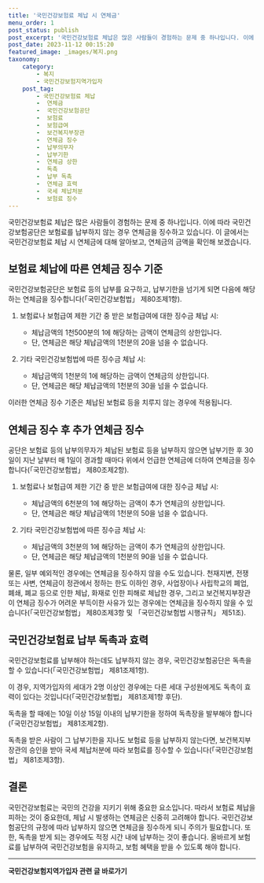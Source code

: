 ```yaml
---
title: '국민건강보험료 체납 시 연체금'
menu_order: 1
post_status: publish
post_excerpt: '국민건강보험료 체납은 많은 사람들이 경험하는 문제 중 하나입니다. 이에 따라 국민건강보험공단은 보험료를 납부하지 않는 경우 연체금을 징수하고 있습니다. 이 글에서는 국민건강보험료 체납 시 연체금에 대해 알아보고, 연체금의 금액을 확인해 보겠습니다.'
post_date: 2023-11-12 00:15:20
featured_image: _images/복지.png
taxonomy:
    category:
        - 복지
        - 국민건강보험지역가입자
    post_tag:
        - 국민건강보험료 체납
        -  연체금
        -  국민건강보험공단
        -  보험료
        -  보험급여
        -  보건복지부장관
        -  연체금 징수
        -  납부의무자
        -  납부기한
        -  연체금 상한
        -  독촉
        -  납부 독촉
        -  연체금 효력
        -  국세 체납처분
        -  보험료 징수
---
```


국민건강보험료 체납은 많은 사람들이 경험하는 문제 중 하나입니다. 이에 따라 국민건강보험공단은 보험료를 납부하지 않는 경우 연체금을 징수하고 있습니다. 이 글에서는 국민건강보험료 체납 시 연체금에 대해 알아보고, 연체금의 금액을 확인해 보겠습니다.

## 보험료 체납에 따른 연체금 징수 기준
국민건강보험공단은 보험료 등의 납부를 요구하고, 납부기한을 넘기게 되면 다음에 해당하는 연체금을 징수합니다(「국민건강보험법」 제80조제1항).

1. 보험료나 보험급여 제한 기간 중 받은 보험급여에 대한 징수금 체납 시:
   - 체납금액의 1천500분의 1에 해당하는 금액이 연체금의 상한입니다. 
   - 단, 연체금은 해당 체납금액의 1천분의 20을 넘을 수 없습니다.

2. 기타 국민건강보험법에 따른 징수금 체납 시:
   - 체납금액의 1천분의 1에 해당하는 금액이 연체금의 상한입니다.
   - 단, 연체금은 해당 체납금액의 1천분의 30을 넘을 수 없습니다.

이러한 연체금 징수 기준은 체납된 보험료 등을 치루지 않는 경우에 적용됩니다.

## 연체금 징수 후 추가 연체금 징수
공단은 보험료 등의 납부의무자가 체납된 보험료 등을 납부하지 않으면 납부기한 후 30일이 지난 날부터 매 1일이 경과할 때마다 위에서 언급한 연체금에 더하여 연체금을 징수합니다(「국민건강보험법」 제80조제2항).

1. 보험료나 보험급여 제한 기간 중 받은 보험급여에 대한 징수금 체납 시:
   - 체납금액의 6천분의 1에 해당하는 금액이 추가 연체금의 상한입니다.
   - 단, 연체금은 해당 체납금액의 1천분의 50을 넘을 수 없습니다.

2. 기타 국민건강보험법에 따른 징수금 체납 시:
   - 체납금액의 3천분의 1에 해당하는 금액이 추가 연체금의 상한입니다.
   - 단, 연체금은 해당 체납금액의 1천분의 90을 넘을 수 없습니다.

물론, 일부 예외적인 경우에는 연체금을 징수하지 않을 수도 있습니다. 천재지변, 전쟁 또는 사변, 연체금이 정관에서 정하는 한도 이하인 경우, 사업장이나 사립학교의 폐업, 폐쇄, 폐교 등으로 인한 체납, 화재로 인한 피해로 체납한 경우, 그리고 보건복지부장관이 연체금 징수가 어려운 부득이한 사유가 있는 경우에는 연체금을 징수하지 않을 수 있습니다(「국민건강보험법」 제80조제3항 및 「국민건강보험법 시행규칙」 제51조).

## 국민건강보험료 납부 독촉과 효력
국민건강보험료를 납부해야 하는데도 납부하지 않는 경우, 국민건강보험공단은 독촉을 할 수 있습니다(「국민건강보험법」 제81조제1항).

이 경우, 지역가입자의 세대가 2명 이상인 경우에는 다른 세대 구성원에게도 독촉이 효력이 있다는 것입니다(「국민건강보험법」 제81조제1항 후단).

독촉을 할 때에는 10일 이상 15일 이내의 납부기한을 정하여 독촉장을 발부해야 합니다(「국민건강보험법」 제81조제2항).

독촉을 받은 사람이 그 납부기한을 지나도 보험료 등을 납부하지 않는다면, 보건복지부장관의 승인을 받아 국세 체납처분에 따라 보험료를 징수할 수 있습니다(「국민건강보험법」 제81조제3항).

## 결론
국민건강보험료는 국민의 건강을 지키기 위해 중요한 요소입니다. 따라서 보험료 체납을 피하는 것이 중요한데, 체납 시 발생하는 연체금은 신중히 고려해야 합니다. 국민건강보험공단의 규정에 따라 납부하지 않으면 연체금을 징수하게 되니 주의가 필요합니다. 또한, 독촉을 받게 되는 경우에도 적정 시간 내에 납부하는 것이 좋습니다. 올바르게 보험료를 납부하여 국민건강보험을 유지하고, 보험 혜택을 받을 수 있도록 해야 합니다.
<!-- wp:separator -->
<hr class="wp-block-separator has-alpha-channel-opacity"/>
<!-- /wp:separator -->

<!-- wp:group {"backgroundColor":"base","layout":{"type":"constrained"}} -->
<div class="wp-block-group has-base-background-color has-background"><!-- wp:paragraph {"align":"center","fontSize":"medium"} -->
<p class="has-text-align-center has-large-font-size"><strong>국민건강보험지역가입자 관련 글 바로가기</strong></p>
<!-- /wp:paragraph -->


<!-- wp:latest-posts
{"categories":[{"id":14891,"count":19,"description":"","link":"https://uknowlaw.com/category/%ea%b5%ad%eb%af%bc%ea%b1%b4%ea%b0%95%eb%b3%b4%ed%97%98%ec%a7%80%ec%97%ad%ea%b0%80%ec%9e%85%ec%9e%90/","name":"국민건강보험지역가입자","slug":"국민건강보험지역가입자","taxonomy":"category","parent":0,"meta":[],"_links":{"self":[{"href":"https://uknowlaw.com/wp-json/wp/v2/categories/14891"}],"collection":[{"href":"https://uknowlaw.com/wp-json/wp/v2/categories"}],"about":[{"href":"https://uknowlaw.com/wp-json/wp/v2/taxonomies/category"}],"wp:post_type":[{"href":"https://uknowlaw.com/wp-json/wp/v2/posts?categories=14891"}],"curies":[{"name":"wp","href":"https://api.w.org/{rel}","templated":true}]}}],"postsToShow":100,"excerptLength":28,"postLayout":"grid","columns":2,"featuredImageAlign":"left","featuredImageSizeSlug":"large","fontSize":"small"} /--></div>
<!-- /wp:group -->